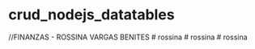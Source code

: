 # crud_nodejs_datatables
//FINANZAS - ROSSINA VARGAS BENITES
#   r o s s i n a  
 #   r o s s i n a  
 #   r o s s i n a  
 